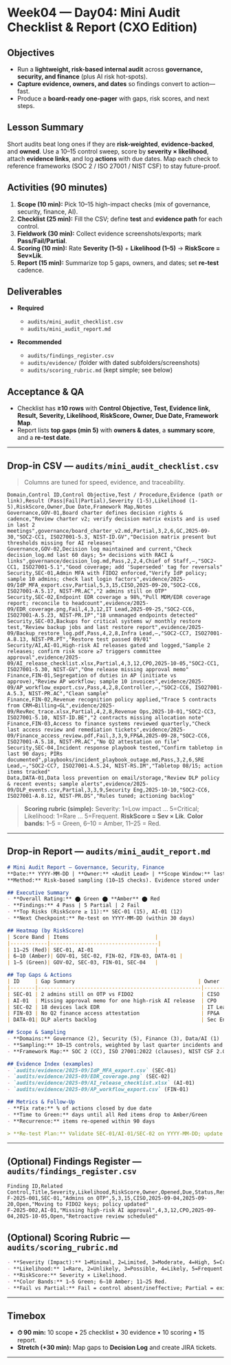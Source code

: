 # Week04 — Day04: Mini Audit Checklist & Report (CXO Edition)

## Objectives

* Run a **lightweight, risk-based internal audit** across **governance, security, and finance** (plus AI risk hot-spots).
* **Capture evidence, owners, and dates** so findings convert to action—fast.
* Produce a **board-ready one-pager** with gaps, risk scores, and next steps.

## Lesson Summary

Short audits beat long ones if they are **risk-weighted**, **evidence-backed**, and **owned**. Use a 10–15 control sweep, score by **severity × likelihood**, attach **evidence links**, and log **actions** with due dates. Map each check to reference frameworks (SOC 2 / ISO 27001 / NIST CSF) to stay future-proof.

## Activities (90 minutes)

1. **Scope (10 min):** Pick 10–15 high-impact checks (mix of governance, security, finance, AI).
2. **Checklist (25 min):** Fill the CSV; define **test** and **evidence path** for each control.
3. **Fieldwork (30 min):** Collect evidence screenshots/exports; mark **Pass/Fail/Partial**.
4. **Scoring (10 min):** Rate **Severity (1–5)** + **Likelihood (1–5)** → **RiskScore = Sev×Lik**.
5. **Report (15 min):** Summarize top 5 gaps, owners, and dates; set **re-test** cadence.

## Deliverables

* **Required**

  * `audits/mini_audit_checklist.csv`
  * `audits/mini_audit_report.md`
* **Recommended**

  * `audits/findings_register.csv`
  * `audits/evidence/` (folder with dated subfolders/screenshots)
  * `audits/scoring_rubric.md` (kept simple; see below)

## Acceptance & QA

* Checklist has **≥10 rows** with **Control Objective, Test, Evidence link, Result, Severity, Likelihood, RiskScore, Owner, Due Date, Framework Map**.
* Report lists **top gaps (min 5)** with **owners & dates**, a **summary score**, and a **re-test date**.

---

## Drop-in CSV — `audits/mini_audit_checklist.csv`

> Columns are tuned for speed, evidence, and traceability.

```csv
Domain,Control ID,Control Objective,Test / Procedure,Evidence (path or link),Result (Pass|Fail|Partial),Severity (1-5),Likelihood (1-5),RiskScore,Owner,Due Date,Framework Map,Notes
Governance,GOV-01,Board charter defines decision rights & cadence,"Review charter v2; verify decision matrix exists and is used in last 2 meetings",governance/board_charter_v2.md,Partial,3,2,6,GC,2025-09-30,"SOC2-CC1, ISO27001-5.3, NIST-ID.GV","Decision matrix present but thresholds missing for AI releases"
Governance,GOV-02,Decision log maintained and current,"Check decision_log.md last 60 days; 5+ decisions with RACI & links",governance/decision_log.md,Pass,2,2,4,Chief of Staff,–,"SOC2-CC1, ISO27001-5.1","Good coverage; add 'Superseded' tag for reversals"
Security,SEC-01,Admin MFA with FIDO2 enforced,"Verify IdP policy; sample 10 admins; check last login factors",evidence/2025-09/IdP_MFA_export.csv,Partial,5,3,15,CISO,2025-09-20,"SOC2-CC6, ISO27001-A.5.17, NIST-PR.AC","2 admins still on OTP"
Security,SEC-02,Endpoint EDR coverage ≥ 98%,"Pull MDM/EDR coverage report; reconcile to headcount",evidence/2025-09/EDR_coverage.png,Fail,4,3,12,IT Lead,2025-09-25,"SOC2-CC6, ISO27001-A.5.23, NIST-PR.IP","18 unmanaged endpoints detected"
Security,SEC-03,Backups for critical systems w/ monthly restore test,"Review backup jobs and last restore report",evidence/2025-09/Backup_restore_log.pdf,Pass,4,2,8,Infra Lead,–,"SOC2-CC7, ISO27001-A.8.13, NIST-PR.PT","Restore test passed 09/01"
Security/AI,AI-01,High-risk AI releases gated and logged,"Sample 2 releases; confirm risk score ≥7 triggers committee approval",evidence/2025-09/AI_release_checklist.xlsx,Partial,4,3,12,CPO,2025-10-05,"SOC2-CC1, ISO27001-5.30, NIST-GV","One release missing approval memo"
Finance,FIN-01,Segregation of duties in AP (initiate vs approve),"Review AP workflow; sample 10 invoices",evidence/2025-09/AP_workflow_export.csv,Pass,4,2,8,Controller,–,"SOC2-CC6, ISO27001-A.5.3, NIST-PR.AC","Clean sample"
Finance,FIN-02,Revenue recognition policy applied,"Trace 5 contracts from CRM→Billing→GL",evidence/2025-09/RevRec_trace.xlsx,Partial,4,2,8,Revenue Ops,2025-10-01,"SOC2-CC3, ISO27001-5.10, NIST-ID.BE","2 contracts missing allocation note"
Finance,FIN-03,Access to finance systems reviewed quarterly,"Check last access review and remediation tickets",evidence/2025-09/Finance_access_review.pdf,Fail,3,3,9,FP&A,2025-09-28,"SOC2-CC6, ISO27001-A.5.18, NIST-PR.AC","No Q2 attestation on file"
Security,SEC-04,Incident response playbook tested,"Confirm tabletop in last 90 days; PIRs documented",playbooks/incident_playbook_outage.md,Pass,3,2,6,SRE Lead,–,"SOC2-CC7, ISO27001-A.5.24, NIST-RS.IM","Tabletop 08/15; action items tracked"
Data,DATA-01,Data loss prevention on email/storage,"Review DLP policy & recent events; sample alerts",evidence/2025-09/DLP_events.csv,Partial,3,3,9,Security Eng,2025-10-10,"SOC2-CC6, ISO27001-A.8.12, NIST-PR.DS","Rules tuned; actioning backlog"
```

> **Scoring rubric (simple):** Severity: 1=Low impact … 5=Critical; Likelihood: 1=Rare … 5=Frequent. **RiskScore = Sev × Lik**.
> **Color bands:** 1–5 = Green, 6–10 = Amber, 11–25 = Red.

---

## Drop-in Report — `audits/mini_audit_report.md`

```markdown
# Mini Audit Report — Governance, Security, Finance
**Date:** YYYY-MM-DD | **Owner:** <Audit Lead> | **Scope Window:** last 90 days  
**Method:** Risk-based sampling (10–15 checks). Evidence stored under `audits/evidence/YYYY-MM/`.

## Executive Summary
- **Overall Rating:** ⬤ Green ⬤ **Amber** ⬤ Red
- **Findings:** 4 Pass | 5 Partial | 2 Fail
- **Top Risks (RiskScore ≥ 11):** SEC-01 (15), AI-01 (12)
- **Next Checkpoint:** Re-test on YYYY-MM-DD (within 30 days)

## Heatmap (by RiskScore)
| Score Band | Items                            |
|------------|-----------------------------------|
| 11–25 (Red)| SEC-01, AI-01                    |
| 6–10 (Amber)| GOV-01, SEC-02, FIN-02, FIN-03, DATA-01 |
| 1–5 (Green)| GOV-02, SEC-03, FIN-01, SEC-04   |

## Top Gaps & Actions
| ID     | Gap Summary                                        | Owner       | Action(s)                                                | Due Date   | Status   |
|--------|-----------------------------------------------------|-------------|----------------------------------------------------------|------------|----------|
| SEC-01 | 2 admins still on OTP vs FIDO2                      | CISO        | Enforce FIDO2 policy; replace OTP tokens; attest rollout | 2025-09-20 | Open     |
| AI-01  | Missing approval memo for one high-risk AI release  | CPO         | Retroactive committee review; attach memo; update log    | 2025-10-05 | Open     |
| SEC-02 | 18 devices lack EDR                                 | IT Lead     | Enroll endpoints; tune auto-enrollment; verify coverage  | 2025-09-25 | Open     |
| FIN-03 | No Q2 finance access attestation                    | FP&A        | Run Q2 review; produce sign-off; ticket exceptions       | 2025-09-28 | Open     |
| DATA-01| DLP alerts backlog                                  | Sec Eng     | Triage top 50; tune rules; publish weekly summary        | 2025-10-10 | Open     |

## Scope & Sampling
- **Domains:** Governance (2), Security (5), Finance (3), Data/AI (1)
- **Sampling:** 10–15 controls, weighted by last quarter incidents and change velocity
- **Framework Map:** SOC 2 (CC), ISO 27001:2022 (clauses), NIST CSF 2.0

## Evidence Index (examples)
- `audits/evidence/2025-09/IdP_MFA_export.csv` (SEC-01)
- `audits/evidence/2025-09/EDR_coverage.png` (SEC-02)
- `audits/evidence/2025-09/AI_release_checklist.xlsx` (AI-01)
- `audits/evidence/2025-09/AP_workflow_export.csv` (FIN-01)

## Metrics & Follow-Up
- **Fix rate:** % of actions closed by due date
- **Time to Green:** days until all Red items drop to Amber/Green
- **Recurrence:** items re-opened within 90 days

> **Re-test Plan:** Validate SEC-01/AI-01/SEC-02 on YYYY-MM-DD; update Decision Log and brief ELT.
```

---

## (Optional) Findings Register — `audits/findings_register.csv`

```csv
Finding ID,Related Control,Title,Severity,Likelihood,RiskScore,Owner,Opened,Due,Status,Resolution
F-2025-001,SEC-01,"Admins on OTP",5,3,15,CISO,2025-09-04,2025-09-20,Open,"Moving to FIDO2 keys; policy updated"
F-2025-002,AI-01,"Missing high-risk AI approval",4,3,12,CPO,2025-09-04,2025-10-05,Open,"Retroactive review scheduled"
```

## (Optional) Scoring Rubric — `audits/scoring_rubric.md`

```markdown
- **Severity (Impact):** 1=Minimal, 2=Limited, 3=Moderate, 4=High, 5=Critical (legal/financial/customer harm).
- **Likelihood:** 1=Rare, 2=Unlikely, 3=Possible, 4=Likely, 5=Frequent.
- **RiskScore:** Severity × Likelihood.
- **Color Bands:** 1–5 Green; 6–10 Amber; 11–25 Red.
- **Fail vs Partial:** Fail = control absent/ineffective; Partial = exists but gap(s) reduce effectiveness.
```

---

## Timebox

* **⏱ 90 min:** 10 scope • 25 checklist • 30 evidence • 10 scoring • 15 report.
* **Stretch (+30 min):** Map gaps to **Decision Log** and create JIRA tickets.

---

